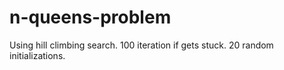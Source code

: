 # n-queens-problem

Using hill climbing search. 100 iteration if gets stuck. 20 random initializations.
